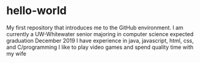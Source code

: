 # hello-world
My first repository that introduces me to the GitHub environment. 
I am currently a UW-Whitewater senior majoring in computer science expected graduation December 2019
I have experience in java, javascript, html, css, and C/programming
I like to play video games and spend quality time with my wife
